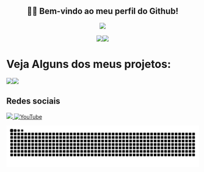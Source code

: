 <h2 align="center">👋🏻 Bem-vindo ao meu perfil do Github!</h2><p align="center"><img
 src="https://github-readme-stats.vercel.app/api?username=LESS14&custom_title=Github+Stats&theme=dark"></p><p align="center"><img src="https://lanyard.cnrad.dev/api/879190916894711869" height="200em"><img
 src="https://github-readme-stats.vercel.app/api/top-langs/?username=LESS14&layout=compact&langs_count=7&theme=dark&bg_color=1a1c1f&hide_border=true" height="200em"></p><p align="center"><h1 align="left">Veja Alguns dos meus projetos:</h1><a align="center" href="https://github.com/LESS14/Color-Picker" target="_blank"><img src="https://gh-card.dev/repos/LESS14/Color-Picker.png" height="100em"></a><a align="center" href="https://github.com/LESS14/QR-code-generator" target="_blank"><img
 src="https://gh-card.dev/repos/LESS14/QR-code-generator.png" height="100em"></a><h2>Redes sociais</h2></p><p style="user-select:none"><a
 href="https://www.linkedin.com/in/felipe-maciel-56b594270/" target="_blank"><img src="https://img.shields.io/badge/-LinkedIn-%230077B5?style=for-the-badge&logo=linkedin&logoColor=white" target="_blank"></a></a><a href="https://www.youtube.com/channel/UCmkbZQ128B5pje4CQrRbyOg" title="Linkedin" target="_blank"> <img
 src="https://img.shields.io/badge/YouTube-FF0000?style=for-the-badge&logo=youtube&logoColor=white" title="YouTube" target="_blank"></a></p>
 
 ![snake gif](https://github.com/LESS14/LESS14/blob/output/github-contribution-grid-snake.svg)
